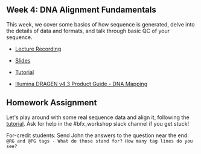 ## Week 4: DNA Alignment Fundamentals

This week, we cover some basics of how sequence is generated, delve into the details of data and formats, and talk through basic QC of your sequence.

- [Lecture Recording]()

- [Slides]()

- [Tutorial](alignment.md)

- [Illumina DRAGEN v4.3 Product Guide - DNA Mapping](https://help.dragen.illumina.com/product-guides/dragen-v4.3/dragen-dna-pipeline/dna-map-align)

## Homework Assignment

Let's play around with some real sequence data and align it, following the [tutorial](alignment.md). Ask for help in the #bfx_workshop slack channel if you get stuck!

For-credit students: Send John the answers to the question near the end:  `@RG and @PG tags - What do those stand for? How many tag lines do you see?` 
